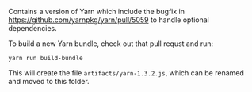 Contains a version of Yarn which include the bugfix in
https://github.com/yarnpkg/yarn/pull/5059 to handle optional dependencies.

To build a new Yarn bundle, check out that pull requst and run:

```
yarn run build-bundle
```

This will create the file `artifacts/yarn-1.3.2.js`, which can be renamed and
moved to this folder.
